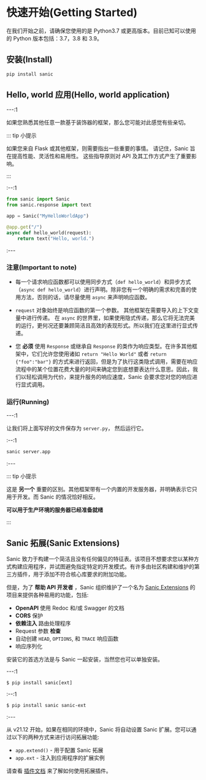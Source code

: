 # 快速开始(Getting Started)

在我们开始之前，请确保您使用的是 Python3.7 或更高版本。目前已知可以使用的 Python 版本包括：3.7，3.8 和 3.9。

## 安装(Install)

```bash
pip install sanic
```

## Hello, world 应用(Hello, world application)

---:1

如果您熟悉其他任意一款基于装饰器的框架，那么您可能对此感觉有些亲切。

::: tip 小提示

如果您来自 Flask 或其他框架，则需要指出一些重要的事情。 请记住，Sanic 旨在提高性能、灵活性和易用性。 这些指导原则对 API 及其工作方式产生了重要影响。

:::

:--:1

```python
from sanic import Sanic
from sanic.response import text

app = Sanic("MyHelloWorldApp")

@app.get("/")
async def hello_world(request):
    return text("Hello, world.")
```

:---

### 注意(Important to note)

- 每一个请求响应函数都可以使用同步方式（`def hello_world`）和异步方式（`async def hello_world`）进行声明。除非您有一个明确的需求和完善的使用方法，否则的话，请尽量使用 `async` 来声明响应函数。

- `request` 对象始终是响应函数的第一个参数。 其他框架在需要导入的上下文变量中进行传递。 在 `async` 的世界里，如果使用隐式传递，那么它将无法完美的运行，更何况还要兼顾简洁且高效的表现形式。所以我们在这里进行显式传递。

- 您 **必须** 使用 `Response` 或继承自 `Response` 的类作为响应类型。在许多其他框架中，它们允许您使用诸如 `return "Hello World"` 或者 `return {"foo":"bar"}` 的方式来进行返回，但是为了执行这类隐式调用，需要在响应流程中的某个位置花费大量的时间来确定您到底想要表达什么意思。因此，我们以轻松调用为代价，来提升服务的响应速度，Sanic 会要求您对您的响应进行显式调用。

### 运行(Running)

---:1

让我们将上面写好的文件保存为 `server.py`， 然后运行它。

:--:1

```bash
sanic server.app
```

:---

::: tip 小提示

这是 **另一个** 重要的区别。其他框架带有一个内置的开发服务器，并明确表示它只用于开发。而 Sanic 的情况恰好相反。

**可以用于生产环境的服务器已经准备就绪**

:::

## Sanic 拓展(Sanic Extensions)

Sanic 致力于构建一个简洁且没有任何偏见的特征表。该项目不想要求您以某种方式构建应用程序，并试图避免指定特定的开发模式。有许多由社区构建和维护的第三方插件，用于添加不符合核心库要求的附加功能。

但是，为了 **帮助 API 开发者** ，Sanic 组织维护了一个名为 [Sanic Extensions](../plugins/sanic-ext/getting-started.md) 的项目来提供各种易用的功能，包括:

- **OpenAPI** 使用 Redoc 和/或 Swagger 的文档
- **CORS** 保护
- **依赖注入** 路由处理程序
- Request 参数 **检查**
- 自动创建 `HEAD`, `OPTIONS`, 和 `TRACE` 响应函数
- 响应序列化

安装它的首选方法是与 Sanic 一起安装，当然您也可以单独安装。

---:1

```
$ pip install sanic[ext]
```

:--:1

```
$ pip install sanic sanic-ext
```

:---

从 v21.12 开始，如果在相同的环境中，Sanic 将自动设置 Sanic 扩展。您可以通过以下的两种方式来进行访问拓展功能:

- `app.extend()` - 用于配置 Sanic 拓展
- `app.ext` - 注入到应用程序的扩展实例

请查看 [插件文档](../plugins/sanic-ext/getting-started.md) 来了解如何使用拓展插件。
